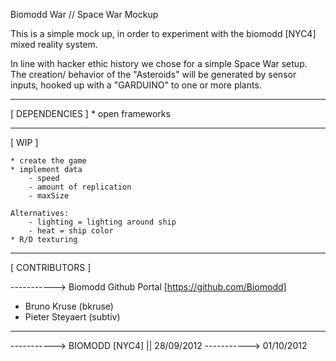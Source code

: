
 Biomodd War // Space War Mockup
 
 This is a simple mock up, in order to experiment
 with the biomodd [NYC4] mixed reality system.
 
 In line with hacker ethic history we chose
 for a simple Space War setup. The creation/
 behavior of the "Asteroids" will be generated
 by sensor inputs, hooked up with a "GARDUINO"
 to one or more plants.

 ----------------------------------------------
 [ DEPENDENCIES ]
    * open frameworks
 
 ----------------------------------------------
 [ WIP ]
    
    * create the game
    * implement data
        - speed
        - amount of replication
        - maxSize
 
    Alternatives:
        - lighting = lighting around ship
        - heat = ship color
    * R/D texturing
 
 ----------------------------------------------
 [ CONTRIBUTORS ]

 -----------> Biomodd Github Portal
              [https://github.com/Biomodd]

 *  Bruno Kruse (bkruse)
 *  Pieter Steyaert (subtiv)
 
 ----------------------------------------------
 -----------> BIOMODD [NYC4] || 28/09/2012
 ----------->  			              01/10/2012
